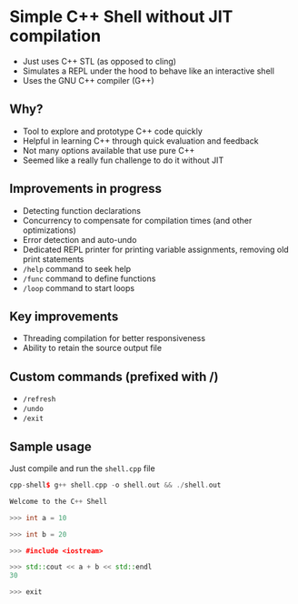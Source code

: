 # Simple C++ Shell without JIT compilation
- Just uses C++ STL (as opposed to cling)
- Simulates a REPL under the hood to behave like an interactive shell
- Uses the GNU C++ compiler (G++)

## Why?
- Tool to explore and prototype C++ code quickly
- Helpful in learning C++ through quick evaluation and feedback
- Not many options available that use pure C++
- Seemed like a really fun challenge to do it without JIT

## Improvements in progress
- Detecting function declarations
- Concurrency to compensate for compilation times (and other optimizations)
- Error detection and auto-undo
- Dedicated REPL printer for printing variable assignments, removing old print statements
- `/help` command to seek help
- `/func` command to define functions
- `/loop` command to start loops

## Key improvements
- Threading compilation for better responsiveness
- Ability to retain the source output file

## Custom commands (prefixed with /)
- `/refresh`
- `/undo`
- `/exit`

## Sample usage
Just compile and run the `shell.cpp` file
```cpp
cpp-shell$ g++ shell.cpp -o shell.out && ./shell.out

Welcome to the C++ Shell

>>> int a = 10

>>> int b = 20

>>> #include <iostream>

>>> std::cout << a + b << std::endl
30

>>> exit 
```
